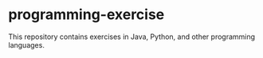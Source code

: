 # programming-exercise
This repository contains exercises in Java, Python, and other programming languages.
